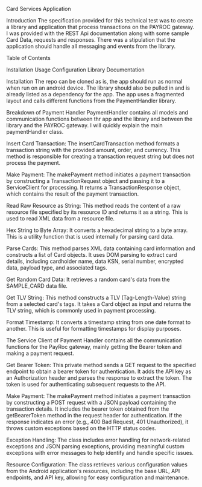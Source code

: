 Card Services Application

Introduction
The specification provided for this technical test was to create a library and application that process
transactions on the PAYROC gateway. I was provided with the REST Api documentation along with some
sample Card Data, requests and responses. There was a stipulation that the application should 
handle all messaging and events from the library.

Table of Contents

Installation
Usage
Configuration
Library Documentation

Installation
The repo can be cloned as is, the app should run as normal when run on an android device. The library 
should also be pulled in and is already listed as a dependency for the app. The app uses a fragmented 
layout and calls different functions from the PaymentHandler library.

Breakdown of Payment Handler
PaymentHandler contains all models and communication functions between thr app and the library and 
between the library and the PAYROC gateway. I will quickly explain the main paymentHandler class.

Insert Card Transaction: The insertCardTransaction method formats a transaction string with the 
provided amount, order, and currency. This method is responsible for creating a transaction request
string but does not process the payment.

Make Payment: The makePayment method initiates a payment transaction by constructing a 
TransactionRequest object and passing it to a ServiceClient for processing. It returns a 
TransactionResponse object, which contains the result of the payment transaction.

Read Raw Resource as String: This method reads the content of a raw resource file specified by its 
resource ID and returns it as a string. This is used to read XML data from a resource file.

Hex String to Byte Array: It converts a hexadecimal string to a byte array. This is a utility 
function that is used internally for parsing card data.

Parse Cards: This method parses XML data containing card information and constructs a list of Card
objects. It uses DOM parsing to extract card details, including cardholder name, data KSN, 
serial number, encrypted data, payload type, and associated tags.

Get Random Card Data: It retrieves a random card's data from the SAMPLE_CARD data file.

Get TLV String: This method constructs a TLV (Tag-Length-Value) string from a selected card's tags. 
It takes a Card object as input and returns the TLV string, which is commonly used in payment 
processing.

Format Timestamp: It converts a timestamp string from one date format to another. This is useful
for formatting timestamps for display purposes.

The Service Client of Payment Handler contains all the communication functions for the PayRoc gateway,
mainly getting the Bearer token and making a payment request.

Get Bearer Token: This private method sends a GET request to the specified endpoint to obtain a 
bearer token for authentication. It adds the API key as an Authorization header and parses the 
response to extract the token. The token is used for authenticating subsequent requests to the API.

Make Payment: The makePayment method initiates a payment transaction by constructing a POST request 
with a JSON payload containing the transaction details. It includes the bearer token obtained from
the getBearerToken method in the request header for authentication. If the response indicates an 
error (e.g., 400 Bad Request, 401 Unauthorized), it throws custom exceptions based on the HTTP 
status codes.

Exception Handling: The class includes error handling for network-related exceptions and JSON 
parsing exceptions, providing meaningful custom exceptions with error messages to help identify and 
handle specific issues.

Resource Configuration: The class retrieves various configuration values from the Android 
application's resources, including the base URL, API endpoints, and API key, allowing for easy 
configuration and maintenance.
